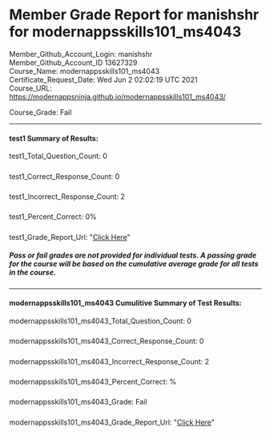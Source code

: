 # Member Grade Report for manishshr for modernappsskills101_ms4043  
   
Member_Github_Account_Login: manishshr  
Member_Github_Account_ID 13627329  
Course_Name: modernappsskills101_ms4043  
Certificate_Request_Date: Wed Jun  2 02:02:19 UTC 2021  
Course_URL: https://modernappsninja.github.io/modernappsskills101_ms4043/  
   
Course_Grade: Fail
   
---  
#### test1 Summary of Results:  
test1_Total_Question_Count: 0
#####  
test1_Correct_Response_Count: 0
#####  
test1_Incorrect_Response_Count: 2
#####  
test1_Percent_Correct: 0%
#####  
test1_Grade_Report_Url: "[Click Here](https://github.com/modernappsninjas/manishshr/blob/main/static/userdata/courses/modernappsskills101_ms4043/grade_report.pr50.test1.md)"
##### Pass or fail grades are not provided for individual tests. A passing grade for the course will be based on the cumulative average grade for all tests in the course.  
#####  
---  
#### modernappsskills101_ms4043 Cumulitive Summary of Test Results:  
modernappsskills101_ms4043_Total_Question_Count: 0  
#####  
modernappsskills101_ms4043_Correct_Response_Count: 0  
#####  
modernappsskills101_ms4043_Incorrect_Response_Count: 2 
#####  
modernappsskills101_ms4043_Percent_Correct: %  
#####  
modernappsskills101_ms4043_Grade: Fail  
#####  
modernappsskills101_ms4043_Grade_Report_Url: "[Click Here](https://github.com/modernappsninjas/manishshr/blob/main/static/userdata/courses/modernappsskills101_ms4043/grade_report.pr51.modernappsskills101_ms4043.md)"
#####  

